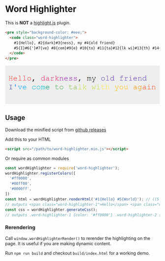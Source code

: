 # Word Highlighter

This is **NOT** a [highlight.js](https://highlightjs.org/) plugin.

```html
<pre style="background-color: #eee;">
  <code class="word-highlighter">
    #1{Hello}, #2{dark}#3{ness}, my #4{old friend}
    #5{I}#6{'}#7{ve} #8{com}#9{e} #10{to} #11{ta}#12{lk wi}#13{th} #14{you} #15{ag}#16{ain}
  </code>
</pre>
```

![sample](./sample.png)

## Usage

Download the minified script from [github releases](https://github.com/Ghost---Shadow/word-highlighter/releases)

Add this to your HTML

```html
<script src="/path/to/word-highlighter.min.js"></script>
```

Or require as common modules

```javascript
const wordHighlighter = require('word-highlighter');
wordHighlighter.registerColors([
  '#ff0000',
  '#00ff00',
  '#0000ff',
])
const html = wordHighlighter.renderHtml('#1{Hello} #5{World}'); // ((5 - 1) % 3) + 1) = 2 (Out of bounds safe)
// outputs <span class="word-highlighter-1">Hello</span> <span class="word-highlighter-2">World</span>
const css = wordHighlighter.generateCss();
// outputs .word-highlighter-1 {color: '#ff0000'} .word-highlighter-2 {color: '#00ff00'} .word-highlighter-3 {color: '#0000ff'}
```

### Rerendering

Call `window.wordHighlighterRender()` to rerender the highlighting on the page. It is useful if you are making dynamic content.

Run `npm run build` and checkout `build/index.html` for a working demo.

